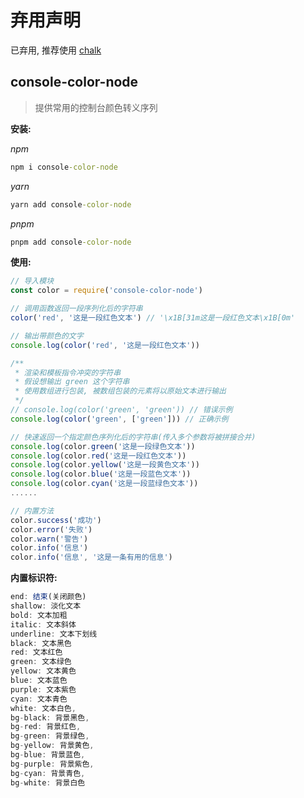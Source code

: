 # 弃用声明

已弃用, 推荐使用 <a href="https://github.com/chalk/chalk">chalk</a>


## console-color-node

> 提供常用的控制台颜色转义序列



**安装:**

*npm*

```cmd
npm i console-color-node
```

*yarn*

```cmd
yarn add console-color-node
```

*pnpm*

```cmd
pnpm add console-color-node
```



**使用:**

```js
// 导入模块
const color = require('console-color-node') 

// 调用函数返回一段序列化后的字符串
color('red', '这是一段红色文本') // '\x1B[31m这是一段红色文本\x1B[0m'

// 输出带颜色的文字
console.log(color('red', '这是一段红色文本')) 

/**
 * 渲染和模板指令冲突的字符串
 * 假设想输出 green 这个字符串
 * 使用数组进行包装, 被数组包装的元素将以原始文本进行输出
 */
// console.log(color('green', 'green')) // 错误示例
console.log(color('green', ['green'])) // 正确示例

// 快速返回一个指定颜色序列化后的字符串(传入多个参数将被拼接合并)
console.log(color.green('这是一段绿色文本'))
console.log(color.red('这是一段红色文本'))
console.log(color.yellow('这是一段黄色文本'))
console.log(color.blue('这是一段蓝色文本'))
console.log(color.cyan('这是一段蓝绿色文本'))
......

// 内置方法
color.success('成功')
color.error('失败')
color.warn('警告')
color.info('信息')
color.info('信息', '这是一条有用的信息')
```




**内置标识符:**

```js
end: 结束(关闭颜色)
shallow: 淡化文本
bold: 文本加粗
italic: 文本斜体
underline: 文本下划线
black: 文本黑色
red: 文本红色
green: 文本绿色
yellow: 文本黄色
blue: 文本蓝色
purple: 文本紫色
cyan: 文本青色
white: 文本白色,
bg-black: 背景黑色,
bg-red: 背景红色,
bg-green: 背景绿色,
bg-yellow: 背景黄色,
bg-blue: 背景蓝色,
bg-purple: 背景紫色,
bg-cyan: 背景青色,
bg-white: 背景白色
```
